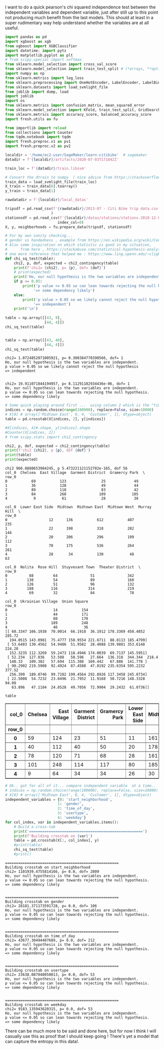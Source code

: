 
I want to do a quick pearson's chi squared independence test between the independent variables and dependent variable, just after still up to this point not producing much benefit from the last models. This should at least in a super rudimentary way help understand whether the variables are at all useful.




```python
import pandas as pd
import xgboost as xgb
from xgboost import XGBClassifier
import datetime; import pytz
import matplotlib.pyplot as plt
# from scipy.special import softmax
from sklearn.model_selection import cross_val_score
from sklearn.model_selection import train_test_split # (*arrays, **options)
import numpy as np
from sklearn.metrics import log_loss
from sklearn.preprocessing import OneHotEncoder, LabelEncoder, LabelBinarizer
from sklearn.datasets import load_svmlight_file
from joblib import dump, load
import joblib
import os
from sklearn.metrics import confusion_matrix, mean_squared_error
from sklearn.model_selection import KFold, train_test_split, GridSearchCV
from sklearn.metrics import accuracy_score, balanced_accuracy_score
import fresh.utils as fu

from importlib import reload
from collections import Counter
from tqdm.notebook import tqdm
import fresh.preproc.v1 as pv1
import fresh.preproc.v2 as pv2
```


```python
localdir = '/home/ec2-user/SageMaker/learn-citibike'  # sagemaker
datadir = f'{localdir}/artifacts/2020-07-03T171842Z'

train_loc = f'{datadir}/train.libsvm'

# Convert the dtrain to numpy  ( nice advice from https://stackoverflow.com/a/40430328  )
train_data = load_svmlight_file(train_loc)
X_train = train_data[0].toarray()
y_train = train_data[1]
```


```python
rawdatadir = f'{localdir}/local_datas'

tripsdf = pd.read_csv(f'{rawdatadir}/2013-07 - Citi Bike trip data.csv'
                     )
stationsdf = pd.read_csv(f'{localdir}/datas/stations/stations-2018-12-04-c.csv',
                        index_col=0)
X, y, neighborhoods = fu.prepare_data(tripsdf, stationsdf)

```


```python
# For my own sanity checking... 
# gender vs handedness , example from https://en.wikipedia.org/wiki/Contingency_table
# Also some inspiration on which statistic is good in my situation, 
#      from here , https://stackabuse.com/statistical-hypothesis-analysis-in-python-with-anovas-chi-square-and-pearson-correlation/
# one more reference that helped me : https://www.ling.upenn.edu/~clight/chisquared.htm
def chi_sq_test(table):
    chi2, p, dof, expected = chi2_contingency(table)
    print(f'chi2= {chi2}, p= {p}, dof= {dof}')
    # print(expected)
    print('Ho, our null hypothesis is the two variables are independent.')
    if p <= 0.05:
        print('p value <= 0.05 so can lean towards rejecting the null hypothesis.\n'
             '=> some dependency likely')
    else:
        print('p value > 0.05 so we likely cannot reject the null hypothesis \n'
             '=> independent')
    print('\n')
    
table = np.array([[43, 9], 
                  [44, 4]])
chi_sq_test(table)


table = np.array([[43, 40], 
                  [44, 4]])
chi_sq_test(table)

```

    chi2= 1.0724852071005921, p= 0.300384770390566, dof= 1
    Ho, our null hypothesis is the two variables are independent.
    p value > 0.05 so we likely cannot reject the null hypothesis 
    => independent
    
    
    chi2= 19.911071844194957, p= 8.11291182934436e-06, dof= 1
    Ho, our null hypothesis is the two variables are independent.
    p value <= 0.05 so can lean towards rejecting the null hypothesis.
    => some dependency likely
    
    



```python
# Some quick playing around first ...  using column 2 which is the "time of day" feature.
indices = np.random.choice(range(100000), replace=False, size=10000)
# X[0] # array(['Midtown East', 0, 4, 'Customer', 1], dtype=object)
table = pd.crosstab(X[indices, 2], y[indices])

#X[indices, 4]#.shape, y[indices].shape
#Counter(X[indices, 2])
# from scipy.stats import chi2_contingency

chi2, p, dof, expected = chi2_contingency(table)
print(f'chi2 {chi2}, p {p}, dof {dof}')
print(table)
print(expected)
```

    chi2 960.8880653984245, p 5.473221121152702e-165, dof 56
    col_0  Chelsea  East Village  Garment District  Gramercy Park  \
    row_0                                                           
    0           69           123                25             49   
    1           36           128                49             44   
    2           89           118                83             42   
    3           84           268               109            105   
    4            9            61                28             38   
    
    col_0  Lower East Side  Midtown  Midtown East  Midtown West  Murray Hill  \
    row_0                                                                      
    0                   12      136           612           407          235   
    1                   22      198           318           282          144   
    2                   20      206           296           199          112   
    3                   70      175           536           264          261   
    4                   28       34           130            48           63   
    
    col_0  Nolita  Rose Hill  Stuyvesant Town  Theater District  \
    row_0                                                         
    0          88         64               51               342   
    1         130         54               89               160   
    2         126         51               96               132   
    3         188        116              314               219   
    4          69         32               84                78   
    
    col_0  Ukrainian Village  Union Square  
    row_0                                   
    0                     14           154  
    1                     44           171  
    2                     80           170  
    3                    189           248  
    4                     46            36  
    [[ 68.3347 166.1938  70.0014  66.1918  36.1912 178.3369 450.4852 285.72
      194.0515 143.0981  75.4777 150.9554 221.6711  88.8113 185.4799]
     [ 53.6403 130.4562  54.9486  51.9582  28.4088 139.9881 353.6148 224.28
      152.3235 112.3269  59.2473 118.4946 174.0039  69.7137 145.5951]
     [ 52.234  127.036   53.508   50.596   27.664  136.318  344.344  218.4
      148.33   109.382   57.694  115.388  169.442   67.886  141.778 ]
     [ 90.2902 219.5908  92.4924  87.4588  47.8192 235.6354 595.2232 377.52
      256.399  189.0746  99.7282 199.4564 292.8926 117.3458 245.0734]
     [ 22.5008  54.7232  23.0496  21.7952  11.9168  58.7216 148.3328  94.08
       63.896   47.1184  24.8528  49.7056  72.9904  29.2432  61.0736]]



```python
table
```




<div>
<style scoped>
    .dataframe tbody tr th:only-of-type {
        vertical-align: middle;
    }

    .dataframe tbody tr th {
        vertical-align: top;
    }

    .dataframe thead th {
        text-align: right;
    }
</style>
<table border="1" class="dataframe">
  <thead>
    <tr style="text-align: right;">
      <th>col_0</th>
      <th>Chelsea</th>
      <th>East Village</th>
      <th>Garment District</th>
      <th>Gramercy Park</th>
      <th>Lower East Side</th>
      <th>Midtown</th>
      <th>Midtown East</th>
      <th>Midtown West</th>
      <th>Murray Hill</th>
      <th>Nolita</th>
      <th>Rose Hill</th>
      <th>Stuyvesant Town</th>
      <th>Theater District</th>
      <th>Ukrainian Village</th>
      <th>Union Square</th>
    </tr>
    <tr>
      <th>row_0</th>
      <th></th>
      <th></th>
      <th></th>
      <th></th>
      <th></th>
      <th></th>
      <th></th>
      <th></th>
      <th></th>
      <th></th>
      <th></th>
      <th></th>
      <th></th>
      <th></th>
      <th></th>
    </tr>
  </thead>
  <tbody>
    <tr>
      <th>0</th>
      <td>59</td>
      <td>124</td>
      <td>23</td>
      <td>51</td>
      <td>11</td>
      <td>161</td>
      <td>594</td>
      <td>435</td>
      <td>214</td>
      <td>104</td>
      <td>65</td>
      <td>48</td>
      <td>387</td>
      <td>16</td>
      <td>166</td>
    </tr>
    <tr>
      <th>1</th>
      <td>40</td>
      <td>112</td>
      <td>40</td>
      <td>50</td>
      <td>20</td>
      <td>178</td>
      <td>348</td>
      <td>238</td>
      <td>143</td>
      <td>103</td>
      <td>59</td>
      <td>96</td>
      <td>169</td>
      <td>59</td>
      <td>194</td>
    </tr>
    <tr>
      <th>2</th>
      <td>78</td>
      <td>120</td>
      <td>71</td>
      <td>68</td>
      <td>28</td>
      <td>161</td>
      <td>294</td>
      <td>196</td>
      <td>113</td>
      <td>106</td>
      <td>54</td>
      <td>98</td>
      <td>153</td>
      <td>70</td>
      <td>171</td>
    </tr>
    <tr>
      <th>3</th>
      <td>101</td>
      <td>248</td>
      <td>114</td>
      <td>117</td>
      <td>80</td>
      <td>185</td>
      <td>511</td>
      <td>258</td>
      <td>240</td>
      <td>209</td>
      <td>124</td>
      <td>304</td>
      <td>207</td>
      <td>188</td>
      <td>257</td>
    </tr>
    <tr>
      <th>4</th>
      <td>9</td>
      <td>64</td>
      <td>34</td>
      <td>34</td>
      <td>26</td>
      <td>30</td>
      <td>122</td>
      <td>70</td>
      <td>61</td>
      <td>57</td>
      <td>33</td>
      <td>81</td>
      <td>64</td>
      <td>42</td>
      <td>42</td>
    </tr>
  </tbody>
</table>
</div>




```python
# Ok.. got for all of it... compare independent variable  at a time.. 
# indices = np.random.choice(range(100000), replace=False, size=10000)
# X[0] # array(['Midtown East', 0, 4, 'Customer', 1], dtype=object)
independent_variables = {0: 'start_neighborhood',
                        1: 'gender',
                        2: 'time_of_day',
                        3: 'usertype',
                        4: 'weekday'}
for col_index, var in independent_variables.items():
    # Build a cross-tab 
    print('====================================================')
    print(f'Building crosstab on {var}')
    table = pd.crosstab(X[:, col_index], y)
    #print(table)
    chi_sq_test(table)
    #print()


```

    ====================================================
    Building crosstab on start_neighborhood
    chi2= 1101939.4755814166, p= 0.0, dof= 2809
    Ho, our null hypothesis is the two variables are independent.
    p value <= 0.05 so can lean towards rejecting the null hypothesis.
    => some dependency likely
    
    
    ====================================================
    Building crosstab on gender
    chi2= 28181.371173591728, p= 0.0, dof= 106
    Ho, our null hypothesis is the two variables are independent.
    p value <= 0.05 so can lean towards rejecting the null hypothesis.
    => some dependency likely
    
    
    ====================================================
    Building crosstab on time_of_day
    chi2= 43677.30494407689, p= 0.0, dof= 212
    Ho, our null hypothesis is the two variables are independent.
    p value <= 0.05 so can lean towards rejecting the null hypothesis.
    => some dependency likely
    
    
    ====================================================
    Building crosstab on usertype
    chi2= 23638.087048050013, p= 0.0, dof= 53
    Ho, our null hypothesis is the two variables are independent.
    p value <= 0.05 so can lean towards rejecting the null hypothesis.
    => some dependency likely
    
    
    ====================================================
    Building crosstab on weekday
    chi2= 9183.135943620315, p= 0.0, dof= 53
    Ho, our null hypothesis is the two variables are independent.
    p value <= 0.05 so can lean towards rejecting the null hypothesis.
    => some dependency likely
    
    


There can be much more to be said and done here, but for now I think I will casually use this as proof that I should keep going ! There's yet a model that can capture the entropy in this data!.


```python

```
